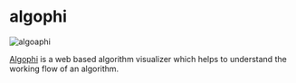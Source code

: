 # algophi
![algoaphi](https://user-images.githubusercontent.com/35889385/162609679-098def9d-bb70-4cf4-923e-2093c0a55233.PNG)


[Algophi](https://algophi.netlify.app) is a web based algorithm visualizer which helps to understand the working flow of an algorithm.
